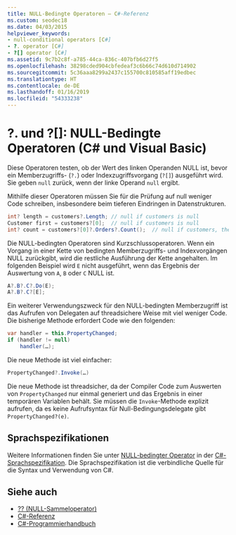 ```yaml
---
title: NULL-Bedingte Operatoren – C#-Referenz
ms.custom: seodec18
ms.date: 04/03/2015
helpviewer_keywords:
- null-conditional operators [C#]
- ?. operator [C#]
- ?[] operator [C#]
ms.assetid: 9c7b2c8f-a785-44ca-836c-407bfb6d27f5
ms.openlocfilehash: 38298cded904cbfedeaf3c6b66c74d610d714902
ms.sourcegitcommit: 5c36aaa8299a2437c155700c810585aff19edbec
ms.translationtype: HT
ms.contentlocale: de-DE
ms.lasthandoff: 01/16/2019
ms.locfileid: "54333238"
---
```

# <a name="-and--null-conditional-operators-c-and-visual-basic"></a>?. und ?[]: NULL-Bedingte Operatoren (C# und Visual Basic)

Diese Operatoren testen, ob der Wert des linken Operanden NULL ist, bevor ein Memberzugriffs- (`?.`) oder Indexzugriffsvorgang (`?[]`) ausgeführt wird. Sie geben `null` zurück, wenn der linke Operand `null` ergibt.

Mithilfe dieser Operatoren müssen Sie für die Prüfung auf null weniger Code schreiben, insbesondere beim tieferen Eindringen in Datenstrukturen.

```csharp
int? length = customers?.Length; // null if customers is null
Customer first = customers?[0];  // null if customers is null
int? count = customers?[0]?.Orders?.Count();  // null if customers, the first customer, or Orders is null
```

Die NULL-bedingten Operatoren sind Kurzschlussoperatoren.  Wenn ein Vorgang in einer Kette von bedingten Memberzugriffs- und Indexvorgängen NULL zurückgibt, wird die restliche Ausführung der Kette angehalten.  Im folgenden Beispiel wird `E` nicht ausgeführt, wenn das Ergebnis der Auswertung von `A`, `B` oder `C` NULL ist.

```csharp
A?.B?.C?.Do(E);
A?.B?.C?[E];
```

Ein weiterer Verwendungszweck für den NULL-bedingten Memberzugriff ist das Aufrufen von Delegaten auf threadsichere Weise mit viel weniger Code.  Die bisherige Methode erfordert Code wie den folgenden:

```csharp
var handler = this.PropertyChanged;
if (handler != null)
    handler(…);
```

Die neue Methode ist viel einfacher:

```csharp
PropertyChanged?.Invoke(…)
```

Die neue Methode ist threadsicher, da der Compiler Code zum Auswerten von `PropertyChanged` nur einmal generiert und das Ergebnis in einer temporären Variablen behält. Sie müssen die `Invoke`-Methode explizit aufrufen, da es keine Aufrufsyntax für Null-Bedingungsdelegate gibt `PropertyChanged?(e)`.

## <a name="language-specifications"></a>Sprachspezifikationen

Weitere Informationen finden Sie unter [NULL-bedingter Operator](~/_csharplang/spec/expressions.md#null-conditional-operator) in der [C#-Sprachspezifikation](../language-specification/index.md). Die Sprachspezifikation ist die verbindliche Quelle für die Syntax und Verwendung von C#.

## <a name="see-also"></a>Siehe auch

- [?? (NULL-Sammeloperator)](null-coalescing-operator.md)
- [C#-Referenz](../index.md)
- [C#-Programmierhandbuch](../../programming-guide/index.md)